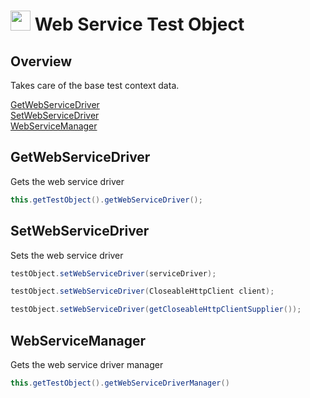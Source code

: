 # <img src="resources/maqslogo.ico" height="32" width="32"> Web Service Test Object

## Overview
Takes care of the base test context data.

[GetWebServiceDriver](#GetWebServiceDriver)  
[SetWebServiceDriver](#SetWebServiceDriver)  
[WebServiceManager](#WebServiceManager)  

## GetWebServiceDriver
Gets the web service driver
```java
this.getTestObject().getWebServiceDriver();
```

## SetWebServiceDriver
Sets the web service driver
```java
testObject.setWebServiceDriver(serviceDriver);

testObject.setWebServiceDriver(CloseableHttpClient client);

testObject.setWebServiceDriver(getCloseableHttpClientSupplier());
```

## WebServiceManager
Gets the web service driver manager
```java
this.getTestObject().getWebServiceDriverManager()
```
